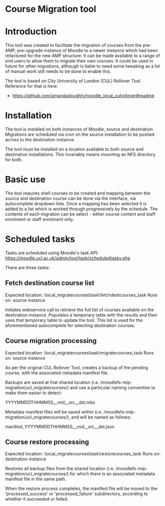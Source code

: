 # Course Migration tool

# Introduction

This tool was created to facilitate the migration of courses from the pre-AMP, pre-upgrade instance of Moodle to a newer instance which had been refactored for the new AMP structure. It can be made available to a range of end users to allow them to migrate their own courses. It could be used in future for other migrations, although is liable to need some tweaking as a lot of manual work still needs to be done to enable this.

The tool is based on City University of London (CUL) Rollover Tool. Reference for that is here:
- <https://github.com/amandadoughty/moodle_local_culrollover#readme>

# Installation

The tool is installed on both instances of Moodle, source and destination. Migrations are scheduled via cron on the source installation to be pushed across to the destination instance.

The tool must be installed on a location available to both source and destination installations. This invariably means mounting an NFS directory for both.

# Basic use

The tool requires shell courses to be created and mapping between the source and destination course can be done via the interface, via autocomplete dropdown lists. Once a mapping has been selected it is added to a list which is worked through progressively by the schedule. The contents of each migration can be select - either course content and staff enrolment or staff enrolment only.

# Scheduled tasks

Tasks are scheduled using Moodle's task API: <https://moodle.ucl.ac.uk/admin/tool/task/scheduledtasks.php>

There are three tasks:

## Fetch destination course list

Expected location: \\local\_migratecourses\\task\\fetchdestcourses\_task
Runs on: source instance

Initiates webservice call to retrieve the full list of courses available on the destination instance. Populates a temporary table with the results and then uses that temporary table to update the tool. This list is used for the aforementioned autocomplete for selecting destination courses.

## Course migration processing

Expected location: \\local\_migratecourses\\task\\migratecourses\_task
Runs on: source instance

As per the original CUL Rollover Tool, creates a backup of the pending course, with the associated metadata manifest file.

Backups are saved at that shared location (i.e. /moodlefs-mip-migration/ucl\_migratecourses/) and use a particular naming convention to make them easier to detect:

YYYYMMDDTHHMMSS\_\_mid\_\_src\_\_dst.mbz

Metadata manifest files will be saved within (i.e. /moodlefs-mip-migration/ucl\_migratecourses/), and will be named as follows:

manifest\_YYYYMMDDTHHMMSS\_\_mid\_\_src\_\_dst.json

## Course restore processing

Expected location: \\local\_migratecourses\\task\\restorecourses\_task
Runs on: destination instance

Restores all backup files from the shared location (i.e. /moodlefs-mip-migration/ucl\_migratecourses/) for which there is an associated metadata manifest file in the same path.

When the restore process completes, the manifest file will be moved to the 'processed\_success' or 'processed\_failure' subdirectory, according to whether it succeeded or failed.


